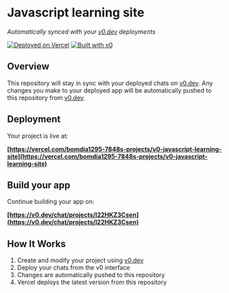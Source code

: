# Javascript learning site

*Automatically synced with your [v0.dev](https://v0.dev) deployments*

[![Deployed on Vercel](https://img.shields.io/badge/Deployed%20on-Vercel-black?style=for-the-badge&logo=vercel)](https://vercel.com/bomdia1295-7848s-projects/v0-javascript-learning-site)
[![Built with v0](https://img.shields.io/badge/Built%20with-v0.dev-black?style=for-the-badge)](https://v0.dev/chat/projects/I22HKZ3Csen)

## Overview

This repository will stay in sync with your deployed chats on [v0.dev](https://v0.dev).
Any changes you make to your deployed app will be automatically pushed to this repository from [v0.dev](https://v0.dev).

## Deployment

Your project is live at:

**[https://vercel.com/bomdia1295-7848s-projects/v0-javascript-learning-site](https://vercel.com/bomdia1295-7848s-projects/v0-javascript-learning-site)**

## Build your app

Continue building your app on:

**[https://v0.dev/chat/projects/I22HKZ3Csen](https://v0.dev/chat/projects/I22HKZ3Csen)**

## How It Works

1. Create and modify your project using [v0.dev](https://v0.dev)
2. Deploy your chats from the v0 interface
3. Changes are automatically pushed to this repository
4. Vercel deploys the latest version from this repository
